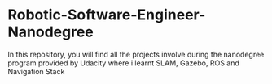 # Robotic-Software-Engineer-Nanodegree
In this repository, you will find all the projects involve during the nanodegree program provided by Udacity where i learnt SLAM, Gazebo, ROS and Navigation Stack
